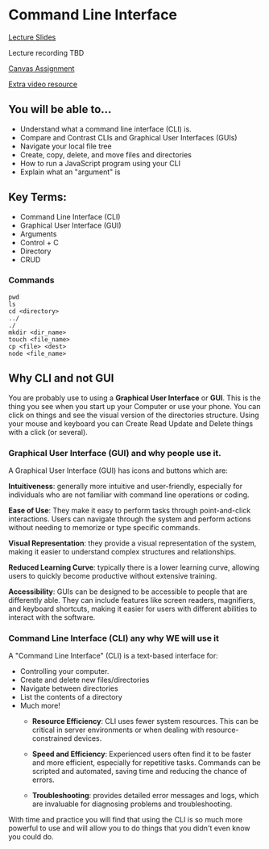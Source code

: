 # Command Line Interface

[Lecture Slides](https://docs.google.com/presentation/d/1JCyTysddqGIObjgmGS6iLcIcvyyFXKFe6wMVsnSYh64/edit?usp=sharing)

Lecture recording TBD

[Canvas Assignment](https://canvas.instructure.com/courses/7524631/assignments/41071717?module_item_id=94693590)

[Extra video resource](https://youtu.be/uwAqEzhyjtw?feature=shared)

## You will be able to…

* Understand what a command line interface (CLI) is.
* Compare and Contrast CLIs and Graphical User Interfaces (GUIs)
* Navigate your local file tree
* Create, copy, delete, and move files and directories
* How to run a JavaScript program using your CLI
* Explain what an "argument" is

## Key Terms:

* Command Line Interface (CLI)
* Graphical User Interface (GUI)
* Arguments
* Control + C
* Directory
* CRUD

### Commands 
```cli
pwd
ls
cd <directory>
../
./
mkdir <dir_name>
touch <file_name>
cp <file> <dest>
node <file_name>
```

## Why CLI and not GUI

You are probably use to using a **Graphical User Interface** or **GUI**. This is the thing you see when you start up your Computer or use your phone. You can click on things and see the visual version of the directories structure. Using your mouse and keyboard you can Create Read Update and Delete things with a click (or several). 

### Graphical User Interface (GUI) and why people use it.

A Graphical User Interface (GUI) has icons and buttons which are:  

**Intuitiveness**: generally more intuitive and user-friendly, especially for individuals who are not familiar with command line operations or coding. 

**Ease of Use**: They make it easy to perform tasks through point-and-click interactions. Users can navigate through the system and perform actions without needing to memorize or type specific commands.

**Visual Representation**: they provide a visual representation of the system, making it easier to understand complex structures and relationships.

**Reduced Learning Curve**: typically there is a lower learning curve, allowing users to quickly become productive without extensive training. 

**Accessibility**: GUIs can be designed to be accessible to people that are differently able. They can include features like screen readers, magnifiers, and keyboard shortcuts, making it easier for users with different abilities to interact with the software.


### Command Line Interface (CLI) any why WE will use it
A "Command Line Interface" (CLI) is a text-based interface for: 

* Controlling your computer.
* Create and delete new files/directories
* Navigate between directories
* List the contents of a directory
* Much more!
  * **Resource Efficiency**: CLI uses fewer system resources. This can be critical in server environments or when dealing with resource-constrained devices.

  * **Speed and Efficiency**: Experienced users often find it to be faster and more efficient, especially for repetitive tasks. Commands can be scripted and automated, saving time and reducing the chance of errors.

  * **Troubleshooting**: provides detailed error messages and logs, which are invaluable for diagnosing problems and troubleshooting. 

With time and practice you will find that using the CLI is so much more powerful to use and will allow you to do things that you didn't even know you could do. 







